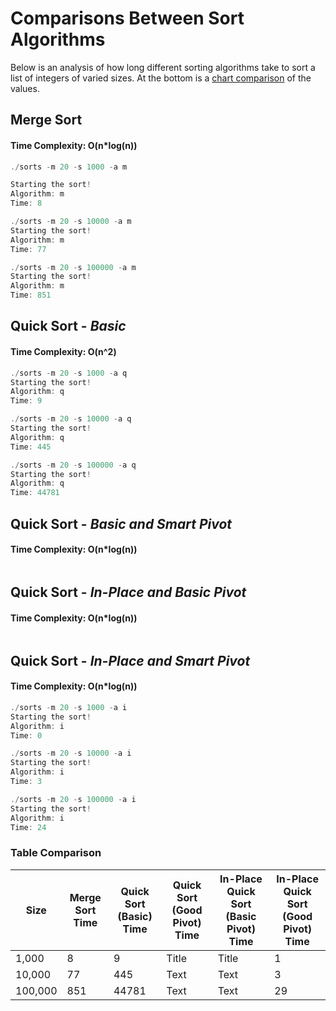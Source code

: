 # Comparisons Between Sort Algorithms
Below is an analysis of how long different sorting algorithms take to sort a list of integers of varied sizes. At the bottom is a [chart comparison](https://github.com/hunter-classes/spring-2022-23500-assignments-jubuyer/edit/main/assignments/sorts/results.md#table-comparison) of the values.

## Merge Sort
#### Time Complexity: O(n*log(n))
```c
./sorts -m 20 -s 1000 -a m

Starting the sort!
Algorithm: m
Time: 8
```

```c
./sorts -m 20 -s 10000 -a m
Starting the sort!
Algorithm: m
Time: 77
```

```c
./sorts -m 20 -s 100000 -a m
Starting the sort!
Algorithm: m
Time: 851
```

## Quick Sort - *Basic*
#### Time Complexity: O(n^2)
```c
./sorts -m 20 -s 1000 -a q
Starting the sort!
Algorithm: q
Time: 9
```

```c
./sorts -m 20 -s 10000 -a q
Starting the sort!
Algorithm: q
Time: 445
```

```c
./sorts -m 20 -s 100000 -a q
Starting the sort!
Algorithm: q
Time: 44781
```

## Quick Sort - *Basic and Smart Pivot*
#### Time Complexity: O(n*log(n))
```c

```
## Quick Sort - *In-Place and Basic Pivot*
#### Time Complexity: O(n*log(n))
```c

```
## Quick Sort - *In-Place and Smart Pivot*
#### Time Complexity: O(n*log(n))
```c
./sorts -m 20 -s 1000 -a i
Starting the sort!
Algorithm: i
Time: 0
```

```c
./sorts -m 20 -s 10000 -a i
Starting the sort!
Algorithm: i
Time: 3
```

```c
./sorts -m 20 -s 100000 -a i
Starting the sort!
Algorithm: i
Time: 24
```

### Table Comparison
| Size        | Merge Sort Time | Quick Sort (Basic) Time | Quick Sort (Good Pivot) Time | In-Place Quick Sort (Basic Pivot) Time | In-Place Quick Sort (Good Pivot) Time |
| ----------- | ----------- | ----------- | ----------- | ----------- | ----------- |
| 1,000      | 8       | 9       | Title       | Title       | 1       |
| 10,000   | 77        | 445        | Text        | Text        | 3        |
| 100,000   | 851        | 44781        | Text        | Text        | 29        |
